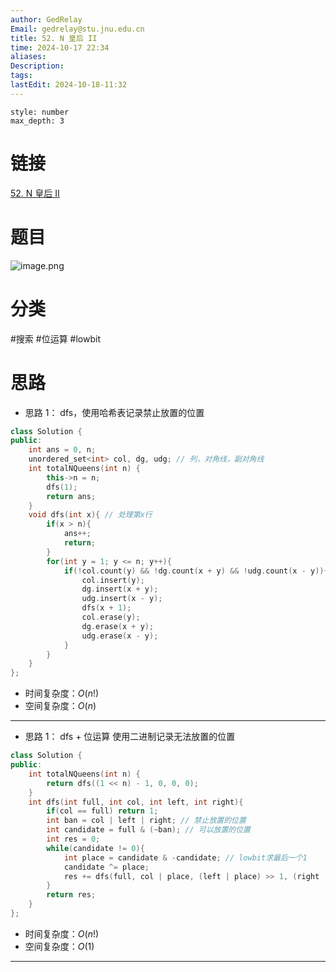 ```yaml
---
author: GedRelay
Email: gedrelay@stu.jnu.edu.cn
title: 52. N 皇后 II
time: 2024-10-17 22:34
aliases: 
Description: 
tags: 
lastEdit: 2024-10-18-11:32
---
```


```toc
style: number
max_depth: 3
```

# 链接
[52. N 皇后 II](https://leetcode.cn/problems/n-queens-ii/) 

# 题目
![image.png](https://ged-pic-bed.oss-cn-guangzhou.aliyuncs.com/img/202410172234343.png)


# 分类
#搜索 #位运算 #lowbit 

# 思路
- 思路 1：
dfs，使用哈希表记录禁止放置的位置


```cpp
class Solution {
public:
    int ans = 0, n;
    unordered_set<int> col, dg, udg; // 列，对角线，副对角线
    int totalNQueens(int n) {
        this->n = n;
        dfs(1);
        return ans;
    }
    void dfs(int x){ // 处理第x行
        if(x > n){
            ans++;
            return;
        }
        for(int y = 1; y <= n; y++){
            if(!col.count(y) && !dg.count(x + y) && !udg.count(x - y)){
                col.insert(y);
                dg.insert(x + y);
                udg.insert(x - y);
                dfs(x + 1);
                col.erase(y);
                dg.erase(x + y);
                udg.erase(x - y);
            }
        }
    }
};
```


- 时间复杂度：${O\left( n! \right)  }$ 
- 空间复杂度：${O\left( n \right)  }$ 


---

- 思路 1：
dfs + 位运算
使用二进制记录无法放置的位置


```cpp
class Solution {
public:
    int totalNQueens(int n) {
        return dfs((1 << n) - 1, 0, 0, 0);
    }
    int dfs(int full, int col, int left, int right){
        if(col == full) return 1;
        int ban = col | left | right; // 禁止放置的位置
        int candidate = full & (~ban); // 可以放置的位置
        int res = 0;
        while(candidate != 0){
            int place = candidate & -candidate; // lowbit求最后一个1
            candidate ^= place;
            res += dfs(full, col | place, (left | place) >> 1, (right | place) << 1);
        }
        return res;
    }
};
```


- 时间复杂度：${O\left( n! \right)  }$ 
- 空间复杂度：${O\left( 1 \right)  }$ 


---
